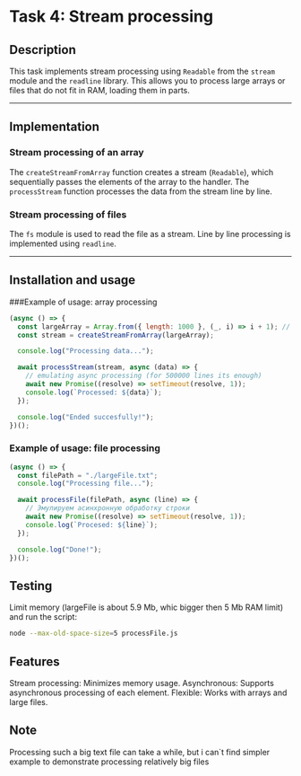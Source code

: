 # Task 4: Stream processing

## Description

This task implements stream processing using `Readable` from the `stream` module and the `readline` library. This allows you to process large arrays or files that do not fit in RAM, loading them in parts.

---

## Implementation

### Stream processing of an array
The `createStreamFromArray` function creates a stream (`Readable`), which sequentially passes the elements of the array to the handler. The `processStream` function processes the data from the stream line by line.

### Stream processing of files
The `fs` module is used to read the file as a stream. Line by line processing is implemented using `readline`.

---

## Installation and usage

###Example of usage: array processing

```javascript
(async () => {
  const largeArray = Array.from({ length: 1000 }, (_, i) => i + 1); // generating large array
  const stream = createStreamFromArray(largeArray);

  console.log("Processing data...");

  await processStream(stream, async (data) => {
    // emulating async processing (for 500000 lines its enough)
    await new Promise((resolve) => setTimeout(resolve, 1));
    console.log(`Processed: ${data}`);
  });

  console.log("Ended succesfully!");
})();
```

### Example of usage: file processing

```javascript
(async () => {
  const filePath = "./largeFile.txt";
  console.log("Processing file...");

  await processFile(filePath, async (line) => {
    // Эмулируем асинхронную обработку строки
    await new Promise((resolve) => setTimeout(resolve, 1));
    console.log(`Procesed: ${line}`);
  });

  console.log("Done!");
})();
```

## Testing
Limit memory (largeFile is about 5.9 Mb, whic bigger then 5 Mb RAM limit) and run the script:
```bash
node --max-old-space-size=5 processFile.js
```

## Features
Stream processing: Minimizes memory usage.
Asynchronous: Supports asynchronous processing of each element.
Flexible: Works with arrays and large files.

## Note
Processing such a big text file can take a while, but i can`t find simpler example to demonstrate processing relatively big files
